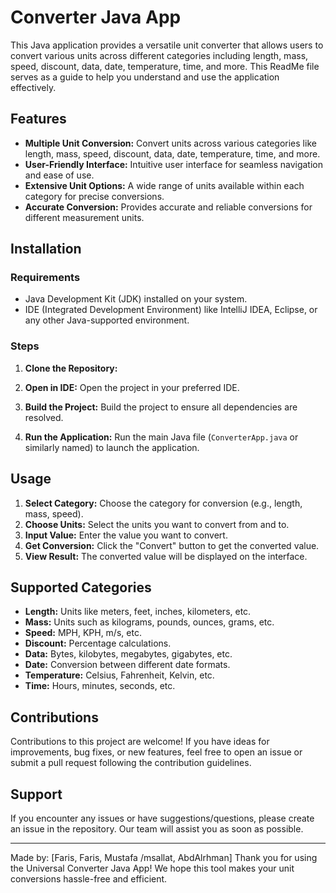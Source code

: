 # Converter Java App

This Java application provides a versatile unit converter that allows users to convert various units across different categories including length, mass, speed, discount, data, date, temperature, time, and more. This ReadMe file serves as a guide to help you understand and use the application effectively.

## Features

- **Multiple Unit Conversion:** Convert units across various categories like length, mass, speed, discount, data, date, temperature, time, and more.
- **User-Friendly Interface:** Intuitive user interface for seamless navigation and ease of use.
- **Extensive Unit Options:** A wide range of units available within each category for precise conversions.
- **Accurate Conversion:** Provides accurate and reliable conversions for different measurement units.

## Installation

### Requirements

- Java Development Kit (JDK) installed on your system.
- IDE (Integrated Development Environment) like IntelliJ IDEA, Eclipse, or any other Java-supported environment.

### Steps

1. **Clone the Repository:**

2. **Open in IDE:**
Open the project in your preferred IDE.

3. **Build the Project:**
Build the project to ensure all dependencies are resolved.

4. **Run the Application:**
Run the main Java file (`ConverterApp.java` or similarly named) to launch the application.

## Usage

1. **Select Category:** Choose the category for conversion (e.g., length, mass, speed).
2. **Choose Units:** Select the units you want to convert from and to.
3. **Input Value:** Enter the value you want to convert.
4. **Get Conversion:** Click the "Convert" button to get the converted value.
5. **View Result:** The converted value will be displayed on the interface.

## Supported Categories

- **Length:** Units like meters, feet, inches, kilometers, etc.
- **Mass:** Units such as kilograms, pounds, ounces, grams, etc.
- **Speed:** MPH, KPH, m/s, etc.
- **Discount:** Percentage calculations.
- **Data:** Bytes, kilobytes, megabytes, gigabytes, etc.
- **Date:** Conversion between different date formats.
- **Temperature:** Celsius, Fahrenheit, Kelvin, etc.
- **Time:** Hours, minutes, seconds, etc.

## Contributions

Contributions to this project are welcome! If you have ideas for improvements, bug fixes, or new features, feel free to open an issue or submit a pull request following the contribution guidelines.

## Support

If you encounter any issues or have suggestions/questions, please create an issue in the repository. Our team will assist you as soon as possible.

---

Made by: [Faris, Faris, Mustafa /msallat, AbdAlrhman]
Thank you for using the Universal Converter Java App! We hope this tool makes your unit conversions hassle-free and efficient.
